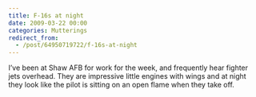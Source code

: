 ```yaml
---
title: F-16s at night
date: 2009-03-22 00:00
categories: Mutterings
redirect_from:
  - /post/64950719722/f-16s-at-night
---
```

I&rsquo;ve been at Shaw AFB for work for the week, and frequently hear fighter jets overhead. They are impressive little engines with wings and at night they look like the pilot is sitting on an open flame when they take off.

